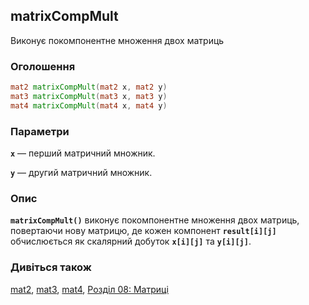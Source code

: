 ## matrixCompMult
Виконує покомпонентне множення двох матриць

### Оголошення
```glsl
mat2 matrixCompMult(mat2 x, mat2 y)  
mat3 matrixCompMult(mat3 x, mat3 y)  
mat4 matrixCompMult(mat4 x, mat4 y)
```

### Параметри
**```x```** — перший матричний множник.

**```y```** — другий матричний множник.

### Опис
**```matrixCompMult()```** виконує покомпонентне множення двох матриць, повертаючи нову матрицю, де кожен компонент **```result[i][j]```** обчислюється як скалярний добуток **```x[i][j]```** та **```y[i][j]```**.

### Дивіться також
[mat2](/glossary/?lan=ua&search=mat2), [mat3](/glossary/?lan=ua&search=mat3), [mat4](/glossary/?lan=ua&search=mat4), [Розділ 08: Матриці](../08/?lan=ua)
